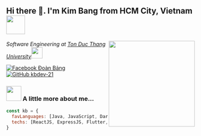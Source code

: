 <h2> Hi there 👋. I'm Kim Bang from HCM City, Vietnam <img src="https://media1.tenor.com/m/3UOMhMRw_9gAAAAC/t%C3%B4i-y%C3%AAu-vi%E1%BB%87t-nam-vi%E1%BB%87t-nam-s%C3%A1ng-ng%E1%BB%9Di.gif" width="50"></h2>
<img align='right' src="https://media.giphy.com/media/ZVik7pBtu9dNS/giphy.gif" width="230">

<p><em>Software Engineering at <a href="https://tdtu.edu.vn">Ton Duc Thang University</a><img src="https://media.giphy.com/media/fYSnHlufseco8Fh93Z/giphy.gif" width="30"></em></p>

[![Facebook Đoàn Bảng](https://img.shields.io/badge/facebook-blue?logo=facebook)](https://www.facebook.com/profile.php?id=100011902239010)
[![GitHub kbdev-21](https://img.shields.io/badge/github-grey?logo=github)](https://github.com/kbdev-21)

### <img src="https://media.giphy.com/media/VgCDAzcKvsR6OM0uWg/giphy.gif" width="40"> A little more about me...  

```javascript
const kb = {
  favLanguages: [Java, JavaScript, Dart],
  techs: [ReactJS, ExpressJS, Flutter, Android Studio, SQL, MongoDB],
}
```
